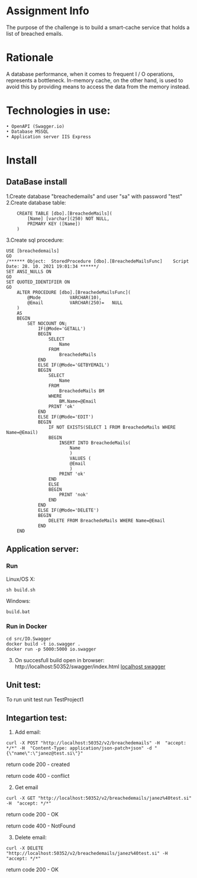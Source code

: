 # Assignment Info
The purpose of the challenge is to build a smart-cache service that holds a list of breached emails.

# Rationale
A database performance, when it comes to frequent I / O operations, 
represents a bottleneck. In-memory cache, on the other hand, 
is used to avoid this by providing means to access the data from the memory instead.

# Technologies in use:
    • OpenAPI (Swagger.io)
    • Database MSSQL 
    • Application server IIS Express

# Install

## DataBase install
1.Create database "breachedemails" and user "sa" with password "test"
2.Create database table:
```
    CREATE TABLE [dbo].[BreachedeMails]( 
        [Name] [varchar](250) NOT NULL,
		PRIMARY KEY ([Name])
    ) 
```

3.Create sql procedure:	
```
USE [breachedemails]
GO
/****** Object:  StoredProcedure [dbo].[BreachedeMailsFunc]    Script Date: 28. 10. 2021 19:01:34 ******/
SET ANSI_NULLS ON
GO
SET QUOTED_IDENTIFIER ON
GO
    ALTER PROCEDURE [dbo].[BreachedeMailsFunc](  
		@Mode           VARCHAR(10), 
        @Email          VARCHAR(250)=   NULL
    )     
    AS  
    BEGIN  
        SET NOCOUNT ON;  
            IF(@Mode='GETALL')  
			BEGIN  
				SELECT   
					Name  
				FROM   
					BreachedeMails  
			END  
			ELSE IF(@Mode='GETBYEMAIL')  
            BEGIN  
                SELECT   
                    Name  
                FROM   
                    BreachedeMails BM  
                WHERE   
                    BM.Name=@Email  
				PRINT 'ok'
            END  
            ELSE IF(@Mode='EDIT')  
            BEGIN  
                IF NOT EXISTS(SELECT 1 FROM BreachedeMails WHERE Name=@Email)  
                BEGIN  
                    INSERT INTO BreachedeMails(  
                        Name  
                        )  
                        VALUES (  
                        @Email  
                        )  
					PRINT 'ok' 
                END  
                ELSE  
                BEGIN  
                    PRINT 'nok' 
                END  
            END  
            ELSE IF(@Mode='DELETE')  
            BEGIN  
                DELETE FROM BreachedeMails WHERE Name=@Email 
            END  
    END  
```

## Application server:

### Run

Linux/OS X:

```
sh build.sh
```

Windows:

```
build.bat
```

### Run in Docker

```
cd src/IO.Swagger
docker build -t io.swagger .
docker run -p 5000:5000 io.swagger
```

3. On succesfull build open in browser: http://localhost:50352/swagger/index.html
	[localhost swagger](http://localhost:50352/swagger/index.html "localhost swagger")

## Unit test:
To run unit test run TestProject1

## Integartion test:
1. Add email:

```
curl -X POST "http://localhost:50352/v2/breachedemails" -H  "accept: */*" -H  "Content-Type: application/json-patch+json" -d "{\"name\":\"janez@test.si\"}"
```

return code 200 - created

return code 400 - conflict

2. Get email

```
curl -X GET "http://localhost:50352/v2/breachedemails/janez%40test.si" -H  "accept: */*"
```

return code 200 - OK

return code 400 - NotFound

3. Delete email:
```
curl -X DELETE "http://localhost:50352/v2/breachedemails/janez%40test.si" -H  "accept: */*"
```

return code 200 - OK
